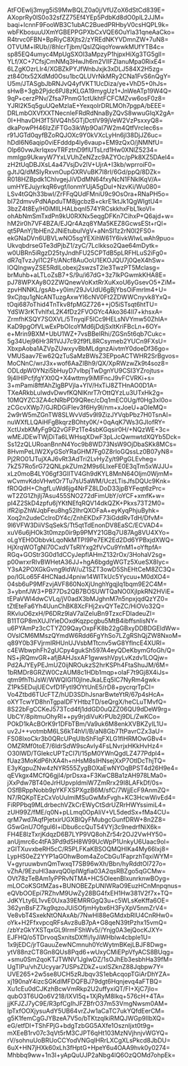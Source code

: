 AtFOEwIj3myg5iS9MwBQLZ0a0j/VfUZoX6dStCd839E=
AXoprRy0lS0o32sfZZ75Ef4YEp5PdbKd8dO0plL2JJM=
baqi+lcnnF9FooWB3C1ubAC2BuedPRHbyV0csHQPL9k=
wbFKbosuuUXmYGBEPPGPXbCxVQE6OuYla31qneAaCko=
R4trvc0FBN+BpRiyC8Xjts2/zYREdNKYVDmnZW+7uN8=
OTVUM+lRUb//8hlcrTjbm/QslZQiqoYowwkMUfYTB4c=
sp85EQ4umyc4MpUgSXOl3aMpzyP1hjpxHiXg3TG5glI=
YLf/XC+7CfsjCmNMq3HwJh6m2VIIFZIanuMpa0RixE4=
6LZgKOzrLIr4/XGBZkPYJfWnbJxjk3xDLJ584X2H5zg=
zt84Otx52XdMd0Osu1bcQLUVrNkMRy2CNa1FvS6nQgY=
U5m/JTASgbJbRNJvQ4yfVKT1UcDiza/ye+VhD5+0hJs=
sHwB+3gb2Pjdc6PJ8zKLGA19mygUz1+JnWeATp19W4Q=
9qP+cerzPNv/Zfsa7PnmG1ctUkhtFCFCMZvw6osF0z8=
YJRl2K5q5guUQeMzIaE+YexqoIrDRLMOh7pgpA/bEEE=
DRLmbOXVfXXTNecnIeFRdRdNnaByZQvS8wwuGIqX2gA=
0I+HhavDH3fT5lVQ4h5GTjDctIV99jVeW2VzPsxxyQ8=
dkaPowPH46IzZiFTGo3ikWp9OaI7W2m4QtfVrcIec6s=
r91JGTd0qyfBZoRQJOXc9Y0kVXcLyHn6jl38DjJZ6uc=
hDdI6N6aqip0viEFdddp4ly6vaup+EM9zQxO/jNMNfU=
Olp60vwJkrIqxovTRFztnD9flUTsLrd1Hw0XNlZ5234=
mmIgp9UkwyW7YxLVUhZeNZzc9AZYOc/pPk8XZ5DAel4=
zH2tUqDBJXsL4a47VsjDv2lV+UjrA+I3kb/wprroiF0=
gJtJQ/dMSIyRxvnOupGXRVuBK7l8rI/6Gd/ppQ/8DZk=
R018HZBpdk1ChlvgejJiVDdMN64fxyNcN1FNkIKqV/A=
umHYEJujyrkqR6vgf/lonmYUjA5gDuI+NzvKi/Wu080=
LSv4tGQh33bwI/ZrFFqQUdFMniU9c9OsOra+RNaPH5o=
bl72dmvvPdNApduTM8jgcbzB+ckrE1ktJk1QgWIgtU4=
3bzZ4t8Ey/H0iMllLHALbqnI574YRCskkhxFbL1koVI=
ohAbNmSmTxdPn9kU0RXNx5eqgDFKn7CihxP+Q6ajd+w=
hM2ir0h7VF4BZA/EJQr4Azq8YMa5KEZ8GcwsESt+rQI=
qt5PAnYj1bHEn2JNiEtubuIVgV+aNnSI1z2rN0l2FS0=
ekGNaDVn6UBVLwNO5sgYEXihW61Y6ivkWlwLwAh9puo=
UkvqbdrseGTe3dPjbZ1/zyC/7Lclkkso2Qae64mDytk=
w0UBRn5iRgzD25tyJndhFU25CPTdB5pLRFHLuS2iFg0=
dR7qTvzJyl1C2Ft/ANcf8AuOoU1EKOJQU7j0QeX4hSw=
lOQlngwyZSE5RdlLobexj2swzsT2le3TwzPT5Mclasg=
brMuhb+aLTLoZsB7+S/9u/i67dG+3z7lkPGwmkKHA8E=
pJ78WPXAy8O2ZWQnewVoKxtRrXuKxoU6yGsevO5+ZiM=
zpvHNNKL/gsAb+y0im/29JvUdU6gBjYbsOiFmrlm4+U=
9xCjtqu1gNcANTuzgAxwYI6cNV0Ft2ZDWWCnyvk8YxQ=
tOqi687oThid4TnTkv8fpMGZ726++jO5iSTsqt6htTU=
YdSW3rKTvhIfxL2K4fDz2FVOGYc4Ako364lI7+khsxA=
ZrmfhKSQY7SOXVL/5TnyqiF5lCc9HELsNVYmw50ZhIA=
KaD9pgOfVLwExPbOIcoYMd6jDdjSxltKriFBcLn+6OY=
e+Mrin9BXM+UbU1WZ+7vsBBeIRhi/ZGSn5t6qb7Cukc=
5g34Uej96Hr3R1VJJ7c92f9fL8RCsymeb2YUCn9FXsU=
XbxpAoba1AZVpZUwxyvBbMLdgnzAivtmY0doeDf36go=
VMUSaav7Ew62QzTuSaMzBWsZ3EPpoACTWHR2SrBgvos=
MoCNnC/wrJ3x+wof6AaZIBh9/QX/XpRWzwZk9t4soz8=
ODLdpW0YNzi5bHuyD7vIbpjTwDgnYU9CSI3YZrojtus=
9j4IHlPcfjfgYXt0Q+X4wttmy9iMIFncJ9vFCVRKi+s=
3+mPami8ftfAhZlgBPVjIa+YlV/HxTiJ8ZTHnAO0D1A=
TXeARkbLulwdvDwvfKQNlKnrT7rOttQYzLu3UTxHk2g=
10MQYZC3ZA4cNRbPD9QRec/cDq1mEC0Ug/f0Hg3xI0o=
zCGcvXWp7/GJRDGiFIev3f6Hy9l/nm+xJoeU+aOIeMQ=
2w9rW5mZGnTW8SLWvVd5v9l9ZizJYVqbPbz7H0TsnAI=
nuWXfLLQAiHFgBkqrzBOhty0K/+0qAqK7Ws3GJIofRY=
XctUxbKMyFg9Q2vGFPz1Te4sbKGqsir0H/+NQzWE+3c=
wMEJDEwTWjDiTa6LWHsqXDwF3pLJcQwmwtdXQYb5Dck=
Ss12zQLURoanBnnN4Yoc9b8WD73NsW9OjDbaSKk8MCs=
8HvmPeLIW2XyGSoYRaGHM7Fg0Z8rloGQssLz0B07yN8=
Pj2RO01JTujXAJ6vRt3AdTri2LvHyZy/t9PgGLEvheg=
7kZ57Ro5rG72QNLpkZUm2M9s6LIxeFE0E3qTm5xWJJU=
xLz0moB4LY06gf3GlITV4Gh9dKYL8MnN64Oljm0WjmM=
wCvmvKdoVHwtOr7Tu7sU5aWM/UczLTisJfsDQUc9Knk=
fROQdH+ChgfLuWd6jg4NrFZ8LDoD33jpBYFeqt6zPrc=
wT2ZG1ZhjIj7Asu455SNO272dFimUbY/oYCF+xmfK+w=
pI4Z2SkD4zpfu6jYKtNEfqRQV14dkQZK+Pkxs73T2M0=
ifR2ipZhWJqbFeu8hg52lhrQXOFaA+eyKyqPhjuByhk=
Xoq2n2udeCclroDY4c/ZnhEKDxF73iGddRvTdH/DfvM=
9l6VFW3DiiVSqSekS/Tt5qtTdEnonDV8EaSC/ECVAD4=
xuV6u6jHOk3t0mzp0ir9p9PMY21GBq7U87Ag8VU4XYo=
oLgYEH0ObbvkLqoNkMTPl9Pe7EK2Ed2Dd6YPBxjdXWQ=
HjXrqWOTgNI70CxdVTsRIYxg2fVvCu9YnM1+oYftpfA=
RGq+GOStr3G0d1dCCyJepflAHmZ132rOx/3HohaV2sg=
p00wrxrRIvBWHetA36JJ+hgA6bgdgWGTz5XueSX8Iyc=
Y3sA2POXGkGvng9ldW/uZ1SZT3owD5ShEHtCeM8ZC3Q=
po/IGLo65F4HCNadJ4pniw14WlTkUc5Yycuu+M0dXO4=
04sb6uP9MFzvjAVF860NoXjUnghYgqjlq1bqm9E2C4M=
3+ybnfJW3+PB77Ds2QB7BOSUWTQaNO0XjIpkRN2HViE=
tEPaVWl4dwCVLq/jV0adX3bMJghnM7n5npxjqdQzYZ0=
tZtEteFa6Yh4UunChBK8XcFHj2xvQYTeZC/HiOVo32Q=
RKvluO6zxH/P6DRz9laV7alZeIuBn9TzxcFDIadeuZI=
B11TGP8mXUJlYieDOxdKqzpcgbu5MtB4ibffsnlisNY=
u6PYAmPz3cCTYZO9QayOxpFK8b22gGBxyDDBDGEldWw=
OVslCM6MMszQYmdW6Rdd6FgYhSo7LZgRShQjZW8NxoM=
q89Y0b3FVjrmlRHUnUJVsbMTtcnv5wG8YflncE4XURI=
c4EWbwphFh2gUCpy4gukSh597A4eyQDeKbymGfoGh/Q=
NS+jRQmvGR+afjBAHJsxAF1gwwshVpyLvKzdv1LOQjw=
Pd2AJYEyPEJmUZ0ijNROukzS2hrKSPh4FtaShuJM/6M=
1bRMDr8GRZW0CzAUM8c1HDb1mqp+oIaF7t9Gj8X4iJs=
qtm9fhTtiJsW/WWQIGI10jIneJkaLEq5lC7NyRm4gwk=
Z1Pk5EDujUECvfD1FytI9OYtUnE5/rD8+pycrqrTpCI=
Vo4Ztbd6TUcFTZ/hUD3SDhJsnarBwteYtR/67p4sHcA=
oXYTcwYD8hnTgpaIDFYHtbzTD/seQrgX/heCLuTMvfQ=
8S22bFgCCKeJ573Tcd4fj1ddGD0uQZZ06QU9dDeW9rg=
UbCY/8pitmuOhyRl++py9rjdiVuKrPUb2j9DL/ZwKCo=
POkD1kAcBOrK9r1DFbTBm/Va9uk6M8enkXVBKZyIL1U=
uv2J++votmbM6LS6kT4hVl/B/aN8Gb7TtPavrCZx3aU=
FS08IxoCkr3b0QRcUPqUIbShFlqFXLG1flHRMOwGBv4=
OMZRMf0toE7/6ldrSdW9scAvly4FsLNvrjxHKkHvHz4=
O30lWD/TGlekcUPTzCI7I/15pM0YWnQgdLZ477PdpI4=
fUaz3MoKdP6hXA4h+nHsM8sIHNsejXxP7OtlDcThjTQ=
E3yKgpuZNw4zNYR555ZygBOXaEwNYOqBPST4d26H9e4=
qEVkgx4MCfQ6gjl4/prDsxa+F3KwCBBa1zAH978LMa0=
jXxPdw7BT40eJrHUpvpldmiW7ZmRrx29I8LAFkDf/0s=
OSfBRppNobb9pYKFXSPXgzB6M/sfC/7WjjEcF9AnmZQ=
N7/RQKpTEzCxVoUuImlMSuGwMxFvgh+KC3HcwWivEd4=
FiRPPbq9MLdrbechVZkCrEWyCtSdrUZRrHWYssimiL4=
zUH99Z/fME/q0N+pLLmq0OpAIiV+VL5dedSx+fMa4CU=
qrM7wd7AqfPjetxirUGXBlQyFMubgcGunfDRW+8n2Z8=
G5wGnU7Ofgul6I+iDbu6ccQuT54VYj3c9nedrfNiX6k=
FH4E8lzTxrjKdqzD6B7LYP9VQ8ohZr54r2OJ2VwHY50=
anUjmrc6c4tFA3Pd9d5H8W99UcWpP1UnkyU6Uaac9oI=
zGITXuvxbeRH5cC/R5PLFKaKBSOQMQHlKa4My66Ixj8=
LypHS0eZ2YYP1aGOhwBom4aZoCbGu1FaprzhTqxiWYM=
V+gyruuwbvnQmTwxqT7SB96wXh/Bbn/hyRddtOl727o=
vZhA/9EzuHl3aavqQ0ipIWgfia03A2qsRBZgo5qGCMw=
OVt78zTeBAm1yPPRvNTMA+HC5OleenBlxunrknwBOyg=
mLOCoKSGtMZas+BUNOBEZpUNIWRaO9EuzHCnMnpqnus=
eQVbOOEpi7RZhvM9UwZy28BG4fxEH1Hw381V2f7x+TQ=
JdKYLty6L1vvE0Uxa39EMRRGgQ3u+c5WLsKeKffa6OE=
362ynBsFZ7kg9qzoJUiSOfjmHybx6H3FyXpV5nmZrV4=
Ve8vbT4SxekNtONAxAb/7NwHI88eGMdxbRlU4CnRHw0=
oYk+H2FfxvpcqRFsAvz8uB7pA+G8qeN39tPzhx15vmQ=
/zbYzGkYXSTqxGL9IrmFShWv5//Ynjg0A3ejQocKJXY=
EJFHQ/o5TDrvoqSxnitsDXffi/lyJiWHblw4cbple1U=
1x9jEDC/jrTGauuZewNCmnuh0YcWytmBKejLBJF8Dwg=
ytV88nzCT8Gn8QUs8Pqd6+wUxyCMiEPpVfyACS8BUqg=
+smu0Sm2qoKTJTWNV1JglwDZ/1sOJhEb3esbhHa39fM=
UgTIPu/vhZUcyyar7USPsZDkZ+uxISZknZ88Jqbpw7Y=
UVE265+2w5se8UCH5zRJbqv3S1ebAcqopTGiArDhYZA=
xj190naY4izcSGKdIMFDQFBJ79dgt6Hqnjevq4aFTBQ=
Xu1cEu0dCJKzhBcwVmRkp2U2uffyxiQT/FI+XjC7jIo=
qubO3T6UQo6V218/IXVI5q+1XjRyM8Ikq+576cH+4TA=
jjKFJZJ7yC9E/R3pfCgIhJFZBfrO37m53VmgNwsm0AM=
lpTxfOOXjysuAdY5UB64vrZJw1aCaTC7ukYQfdEerCM=
g5K1femCgGJYBzeA7V5o/bTKtzqlkiRMQJWGp9IIbXQ=
eG/etfDI+TShFPjG+bdgTzbGG5AXfe1OsznIjxt0t9g=
mXEeB1rv07c3qVt5rM3CJPT6qHt103MzNVjhnjvWGYQ=
rV/sohnuUoBRUoCCYodVNGqIHRrLXCgXLsPkcd8JbDU=
6uX+HN7jHXk60xLh3fHptG+HpeY6u4OAA9hvk0y0274=
Mhbbq9ww+1n3I+yApQuUJP2aNbg4lQ6OzQOMd7ohpEk=
